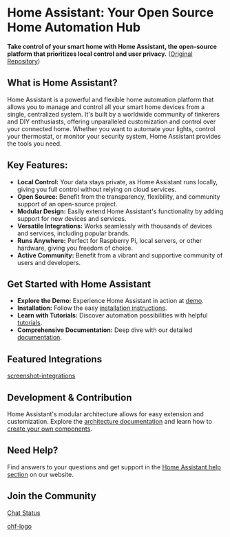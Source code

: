 # Home Assistant: Your Open Source Home Automation Hub

**Take control of your smart home with Home Assistant, the open-source platform that prioritizes local control and user privacy.** ([Original Repository](https://github.com/home-assistant/core))

## What is Home Assistant?

Home Assistant is a powerful and flexible home automation platform that allows you to manage and control all your smart home devices from a single, centralized system. It's built by a worldwide community of tinkerers and DIY enthusiasts, offering unparalleled customization and control over your connected home. Whether you want to automate your lights, control your thermostat, or monitor your security system, Home Assistant provides the tools you need.

## Key Features:

*   **Local Control:** Your data stays private, as Home Assistant runs locally, giving you full control without relying on cloud services.
*   **Open Source:** Benefit from the transparency, flexibility, and community support of an open-source project.
*   **Modular Design:** Easily extend Home Assistant's functionality by adding support for new devices and services.
*   **Versatile Integrations:** Works seamlessly with thousands of devices and services, including popular brands.
*   **Runs Anywhere:** Perfect for Raspberry Pi, local servers, or other hardware, giving you freedom of choice.
*   **Active Community:** Benefit from a vibrant and supportive community of users and developers.

## Get Started with Home Assistant

*   **Explore the Demo:** Experience Home Assistant in action at [demo](https://demo.home-assistant.io).
*   **Installation:** Follow the easy [installation instructions](https://home-assistant.io/getting-started/).
*   **Learn with Tutorials:** Discover automation possibilities with helpful [tutorials](https://home-assistant.io/getting-started/automation/).
*   **Comprehensive Documentation:** Deep dive with our detailed [documentation](https://home-assistant.io/docs/).

## Featured Integrations

[screenshot-integrations](https://home-assistant.io/integrations/)

## Development & Contribution

Home Assistant's modular architecture allows for easy extension and customization. Explore the [architecture documentation](https://developers.home-assistant.io/docs/architecture_index/) and learn how to [create your own components](https://developers.home-assistant.io/docs/creating_component_index/).

## Need Help?

Find answers to your questions and get support in the [Home Assistant help section](https://home-assistant.io/help/) on our website.

## Join the Community

[Chat Status](https://www.home-assistant.io/join-chat/)

[ohf-logo](https://www.openhomefoundation.org/)